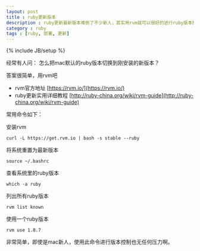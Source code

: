 ```yaml
---
layout: post
title : ruby更新版本
description : ruby更新最新版本难倒了不少新人，其实用rvm就可以很好的进行ruby版本控制，能满足日常的开发需求。
category : ruby
tags : [ruby, 部署, 更新]
---
```

{% include JB/setup %}

经常有人问：
怎么把mac默认的ruby版本切换到刚安装的新版本？

答案很简单，用rvm吧

- rvm官方地址 [https://rvm.io/](https://rvm.io/)
- ruby更新实用详细教程  [http://ruby-china.org/wiki/rvm-guide](http://ruby-china.org/wiki/rvm-guide)

常用命令如下：

安装rvm

	curl -L https://get.rvm.io | bash -s stable --ruby
	
将系统重置为最新版本

	source ~/.bashrc
	
查看系统里的ruby版本

	which -a ruby

列出所有ruby版本	

	rvm list known
	
使用一个ruby版本

	rvm use 1.8.7
	
非常简单，即使是mac新人，使用此命令进行版本控制也无任何压力啊。
	
